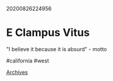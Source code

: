 20200826224956

# E Clampus Vitus

"I believe it because it is absurd" - motto

#california #west 

[Archives](http://www.oac.cdlib.org/findaid/ark:/13030/tf038nb0sb/entire_text/)
